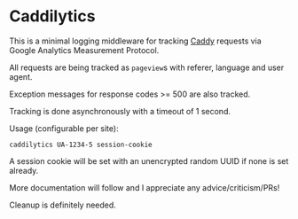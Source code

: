 # Caddilytics

This is a minimal logging middleware for tracking [Caddy][ca] requests via Google Analytics Measurement Protocol.

All requests are being tracked as `pageview`s with referer, language and user agent.

Exception messages for response codes >= 500 are also tracked.

Tracking is done asynchronously with a timeout of 1 second.

Usage (configurable per site):

`caddilytics UA-1234-5 session-cookie`

A session cookie will be set with an unencrypted random UUID if none is set already.

More documentation will follow and I appreciate any advice/criticism/PRs!

Cleanup is definitely needed.

[ca]:https://caddyserver.com
